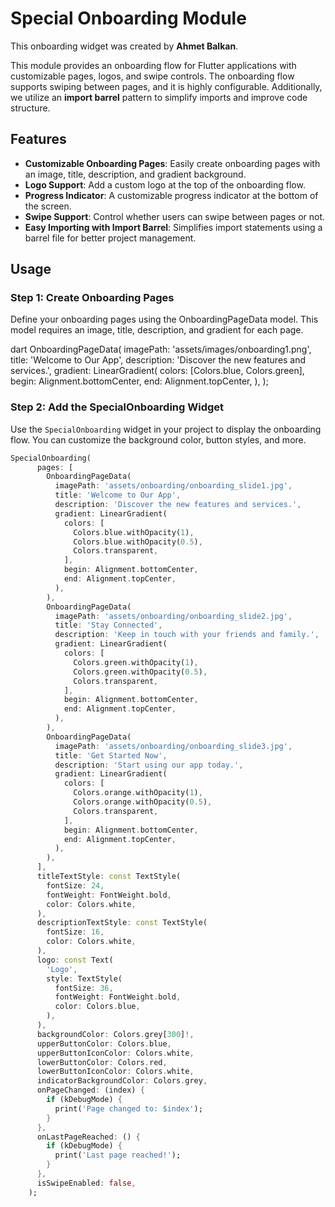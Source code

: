 # Special Onboarding Module

This onboarding widget was created by **Ahmet Balkan**.

This module provides an onboarding flow for Flutter applications with customizable pages, logos, and swipe controls. The onboarding flow supports swiping between pages, and it is highly configurable. Additionally, we utilize an **import barrel** pattern to simplify imports and improve code structure.

## Features

- **Customizable Onboarding Pages**: Easily create onboarding pages with an image, title, description, and gradient background.
- **Logo Support**: Add a custom logo at the top of the onboarding flow.
- **Progress Indicator**: A customizable progress indicator at the bottom of the screen.
- **Swipe Support**: Control whether users can swipe between pages or not.
- **Easy Importing with Import Barrel**: Simplifies import statements using a barrel file for better project management.

## Usage

### Step 1: Create Onboarding Pages

Define your onboarding pages using the OnboardingPageData model. This model requires an image, title, description, and gradient for each page.

dart
OnboardingPageData(
  imagePath: 'assets/images/onboarding1.png',
  title: 'Welcome to Our App',
  description: 'Discover the new features and services.',
  gradient: LinearGradient(
    colors: [Colors.blue, Colors.green],
    begin: Alignment.bottomCenter,
    end: Alignment.topCenter,
  ),
);

### Step 2: Add the SpecialOnboarding Widget

Use the `SpecialOnboarding` widget in your project to display the onboarding flow. You can customize the background color, button styles, and more.

```dart
SpecialOnboarding(
      pages: [
        OnboardingPageData(
          imagePath: 'assets/onboarding/onboarding_slide1.jpg',
          title: 'Welcome to Our App',
          description: 'Discover the new features and services.',
          gradient: LinearGradient(
            colors: [
              Colors.blue.withOpacity(1),
              Colors.blue.withOpacity(0.5),
              Colors.transparent,
            ],
            begin: Alignment.bottomCenter,
            end: Alignment.topCenter,
          ),
        ),
        OnboardingPageData(
          imagePath: 'assets/onboarding/onboarding_slide2.jpg',
          title: 'Stay Connected',
          description: 'Keep in touch with your friends and family.',
          gradient: LinearGradient(
            colors: [
              Colors.green.withOpacity(1),
              Colors.green.withOpacity(0.5),
              Colors.transparent,
            ],
            begin: Alignment.bottomCenter,
            end: Alignment.topCenter,
          ),
        ),
        OnboardingPageData(
          imagePath: 'assets/onboarding/onboarding_slide3.jpg',
          title: 'Get Started Now',
          description: 'Start using our app today.',
          gradient: LinearGradient(
            colors: [
              Colors.orange.withOpacity(1),
              Colors.orange.withOpacity(0.5),
              Colors.transparent,
            ],
            begin: Alignment.bottomCenter,
            end: Alignment.topCenter,
          ),
        ),
      ],
      titleTextStyle: const TextStyle(
        fontSize: 24,
        fontWeight: FontWeight.bold,
        color: Colors.white,
      ),
      descriptionTextStyle: const TextStyle(
        fontSize: 16,
        color: Colors.white,
      ),
      logo: const Text(
        'Logo',
        style: TextStyle(
          fontSize: 36,
          fontWeight: FontWeight.bold,
          color: Colors.blue,
        ),
      ),
      backgroundColor: Colors.grey[300]!,
      upperButtonColor: Colors.blue,
      upperButtonIconColor: Colors.white,
      lowerButtonColor: Colors.red,
      lowerButtonIconColor: Colors.white,
      indicatorBackgroundColor: Colors.grey,
      onPageChanged: (index) {
        if (kDebugMode) {
          print('Page changed to: $index');
        }
      },
      onLastPageReached: () {
        if (kDebugMode) {
          print('Last page reached!');
        }
      },
      isSwipeEnabled: false,
    );

